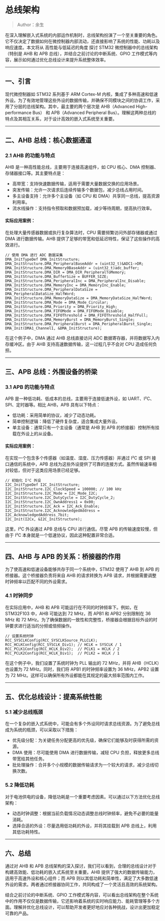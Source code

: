 # 总线架构

> Author：余生

在深入理解嵌入式系统的内部运作机制时，总线架构扮演了一个至关重要的角色。它不仅决定了数据如何在微控制器内部流动，还直接影响了系统的性能、功耗以及响应速度。本文将从 高性能与低延迟的角度 探讨 STM32 微控制器中的总线架构（特别是 AHB 和 APB 总线），并结合之前讨论的中断系统、GPIO 工作模式等内容，展示如何通过优化总线设计来提升系统整体效率。

------



## 一、引言

现代微控制器如 STM32 系列基于 ARM Cortex-M 内核，集成了多种高速和低速外设。为了有效地管理这些外设的数据传输，并确保不同模块之间的协调工作，采用了分层的总线架构。其中，最主要的两个层次是 AHB（Advanced High-performance Bus） 和 APB（Advanced Peripheral Bus）。理解这两种总线的特点及其相互关系，对于设计高效的嵌入式系统至关重要。

------



## 二、AHB 总线：核心数据通道

### 2.1 AHB 的功能与特点

AHB 是一种高性能总线，主要用于连接高速组件，如 CPU 核心、DMA 控制器、存储器接口等。其主要特点是：

- 高带宽：支持快速数据传输，适用于需要大量数据交换的应用场景。
- 突发传输：允许一次请求后连续传输多个数据包，减少总线占用时间。
- 多主设备支持：允许多个主设备（如 CPU 和 DMA）共享同一总线，提高资源利用率。
- 流水线操作：支持指令预取和数据预加载，减少等待周期，提高执行效率。



#### 实际应用案例：

在处理大量传感器数据或执行复杂算法时，CPU 需要频繁访问外部存储器或通过 DMA 进行数据传输。AHB 提供了足够的带宽和低延迟特性，保证了这些操作的高效进行。

```Plain
// 使用 DMA 进行 ADC 数据采集
DMA_InitTypeDef DMA_InitStructure;
DMA_InitStructure.DMA_PeripheralBaseAddr = (uint32_t)&ADC1->DR;
DMA_InitStructure.DMA_Memory0BaseAddr = (uint32_t)adc_buffer;
DMA_InitStructure.DMA_DIR = DMA_DIR_PeripheralToMemory;
DMA_InitStructure.DMA_BufferSize = BUFFER_SIZE;
DMA_InitStructure.DMA_PeripheralInc = DMA_PeripheralInc_Disable;
DMA_InitStructure.DMA_MemoryInc = DMA_MemoryInc_Enable;
DMA_InitStructure.DMA_PeripheralDataSize = DMA_PeripheralDataSize_HalfWord;
DMA_InitStructure.DMA_MemoryDataSize = DMA_MemoryDataSize_HalfWord;
DMA_InitStructure.DMA_Mode = DMA_Mode_Circular;
DMA_InitStructure.DMA_Priority = DMA_Priority_High;
DMA_InitStructure.DMA_FIFOMode = DMA_FIFOMode_Disable;
DMA_InitStructure.DMA_FIFOThreshold = DMA_FIFOThreshold_HalfFull;
DMA_InitStructure.DMA_MemoryBurst = DMA_MemoryBurst_Single;
DMA_InitStructure.DMA_PeripheralBurst = DMA_PeripheralBurst_Single;
DMA_Init(DMA1_Channel1, &DMA_InitStructure);
```

在这个例子中，DMA 通过 AHB 总线直接访问 ADC 数据寄存器，并将数据写入内存缓冲区。由于 AHB 支持高速数据传输，这一过程几乎不会对 CPU 造成任何负担。

------



## 三、APB 总线：外围设备的桥梁

### 3.1 APB 的功能与特点

APB 是一种低功耗、低成本的总线，主要用于连接低速外设，如 UART、I²C、SPI、定时器等。相比 AHB，APB 具有以下特点：

- 低功耗：采用简单的协议，减少了动态功耗。
- 简单控制逻辑：降低了硬件复杂度，适合集成大量外设。
- 单主设备：通常只有一个主设备（通常是 AHB 到 APB 的桥接器）控制所有挂载在外设上的从设备。



#### 实际应用案例：

在实现一个包含多个传感器（如温度、湿度、压力传感器）并通过 I²C 或 SPI 接口通信的系统中，APB 总线为这些外设提供了可靠的连接方式。虽然传输速率相对较低，但对于这类应用场景已经足够。

```Plain
// 初始化 I²C 外设
I2C_InitTypeDef I2C_InitStructure;
I2C_InitStructure.I2C_ClockSpeed = 100000; // 100 kHz
I2C_InitStructure.I2C_Mode = I2C_Mode_I2C;
I2C_InitStructure.I2C_DutyCycle = I2C_DutyCycle_2;
I2C_InitStructure.I2C_OwnAddress1 = 0x00;
I2C_InitStructure.I2C_Ack = I2C_Ack_Enable;
I2C_InitStructure.I2C_AcknowledgedAddress = I2C_AcknowledgedAddress_7bit;
I2C_Init(I2Cx, &I2C_InitStructure);
```

这里，I²C 外设通过 APB 总线与 CPU 进行通信。尽管 APB 的传输速度较慢，但由于 I²C 本身就是一个低速协议，因此这种配置非常合适。

------



## 四、AHB 与 APB 的关系：桥接器的作用

为了使高速和低速设备能够共存于同一个系统中，STM32 使用了 AHB 到 APB 的桥接器。这个桥接器负责将来自 AHB 的请求转换为 APB 请求，并根据需要调整时钟频率以匹配不同的外设需求。

### 4.1 时钟同步

在实际应用中，AHB 和 APB 可能运行在不同的时钟频率下。例如，在 STM32F103 中，AHB 可能达到 72 MHz，而 APB1 和 APB2 分别限制在 36 MHz 和 72 MHz。为了确保数据的一致性和完整性，桥接器会根据目标外设的时钟要求进行适当的分频或倍频操作。

```Plain
// 设置系统时钟
RCC_SYSCLKConfig(RCC_SYSCLKSource_PLLCLK);
RCC_HCLKConfig(RCC_SYSCLK_Div1); // HCLK = SYSCLK / 1
RCC_PCLK1Config(RCC_HCLK_Div2);  // PCLK1 = HCLK / 2
RCC_PCLK2Config(RCC_HCLK_Div1);  // PCLK2 = HCLK / 1
```

在这个例子中，我们设置了系统时钟为 PLL 输出的 72 MHz，并将 AHB（HCLK）也设置为 72 MHz。同时，我们将 APB1 的时钟频率设置为 36 MHz，APB2 设置为 72 MHz。这样可以确保所有外设都能在其规定的最大频率范围内工作。

------



## 五、优化总线设计：提高系统性能

### 5.1 减少总线瓶颈

在一个复杂的嵌入式系统中，可能会有多个外设同时请求总线资源。为了避免总线成为系统的瓶颈，可以采取以下措施：

- 优先级分配：为关键任务分配更高的优先级，确保它们能够及时获得所需的资源。
- DMA 使用：尽可能使用 DMA 进行数据传输，减轻 CPU 负担，释放更多总线带宽给其他任务。
- 批处理操作：合并多个小规模的数据传输请求为一个较大的请求，减少总线切换次数。



### 5.2 降低功耗

对于电池供电的设备，降低功耗是一个重要考虑因素。可以通过以下方法优化总线架构：

- 动态时钟调整：根据当前负载情况动态调整总线时钟频率，避免不必要的能量消耗。
- 选择合适的外设：尽量选用低功耗的外设，并将其挂载到 APB 总线上，利用其低功耗特性。

------



## 六、总结

通过对 AHB 和 APB 总线架构的深入探讨，我们可以看到，合理的总线设计对于构建高效能、低功耗的嵌入式系统至关重要。AHB 提供了强大的数据传输能力，适用于高速外设和核心组件；而 APB 则以其低功耗和简单性，满足了大多数低速外设的需求。两者通过桥接器协同工作，共同构成了一个灵活且高效的系统架构。

结合之前讨论的中断系统、GPIO 工作模式等内容，可以看出总线架构在整个系统中的作用不仅仅是数据传输，它还影响着系统的实时响应能力、能耗管理等多个方面。理解并优化总线设计，可以帮助开发者更好地应对各种挑战，设计出更加稳定可靠的产品。